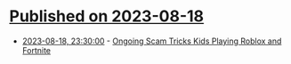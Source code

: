 # [Published on 2023-08-18](index.md)

* [2023-08-18, 23:30:00](https://soylentnews.org/article.pl?sid=23/08/18/041219&from=rss) - [Ongoing Scam Tricks Kids Playing Roblox and Fortnite](https://soylentnews.org/article.pl?sid=23/08/18/041219&from=rss)

